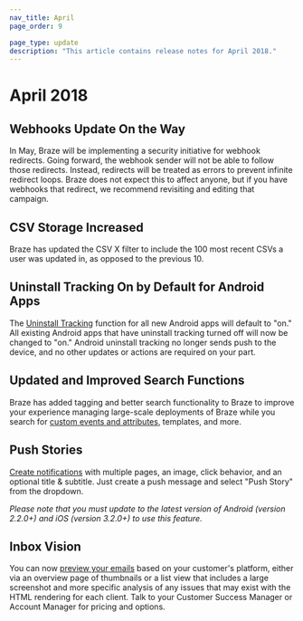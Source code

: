 ```yaml
---
nav_title: April
page_order: 9

page_type: update
description: "This article contains release notes for April 2018."
---
```

# April 2018

## Webhooks Update On the Way

In May, Braze will be implementing a security initiative for webhook redirects. Going forward, the webhook sender will not be able to follow those redirects. Instead, redirects will be treated as errors to prevent infinite redirect loops. Braze does not expect this to affect anyone, but if you have webhooks that redirect, we recommend revisiting and editing that campaign.

## CSV Storage Increased

Braze has updated the CSV X filter to include the 100 most recent CSVs a user was updated in, as opposed to the previous 10.

## Uninstall Tracking On by Default for Android Apps

The [Uninstall Tracking][94] function for all new Android apps will default to "on." All existing Android apps that have uninstall tracking turned off will now be changed to "on." Android uninstall tracking no longer sends push to the device, and no other updates or actions are required on your part.

## Updated and Improved Search Functions

Braze has added tagging and better search functionality to Braze to improve your experience managing large-scale deployments of Braze while you search for [custom events and attributes][92], templates, and more.

## Push Stories

[Create notifications][95] with multiple pages, an image, click behavior, and an optional title & subtitle. Just create a push message and select "Push Story" from the dropdown.

_Please note that you must update to the latest version of Android (version 2.2.0+) and iOS (version 3.2.0+) to use this feature._


## Inbox Vision

You can now [preview your emails][96] based on your customer's platform, either via an overview page of thumbnails or a list view that includes a large screenshot and more specific analysis of any issues that may exist with the HTML rendering for each client. Talk to your Customer Success Manager or Account Manager for pricing and options.


[92]: {{site.baseurl}}/user_guide/onboarding/platform_administrative_features/#custom-event-and-attribute-management
[94]: {{site.baseurl}}/user_guide/data_and_analytics/uninstall_tracking/#uninstall-tracking-for-campaigns
[95]: {{site.baseurl}}/user_guide/message_building_by_channel/push/push_stories/#push-stories
[96]: {{site.baseurl}}/user_guide/message_building_by_channel/email/inbox_vision/#inbox-vision
